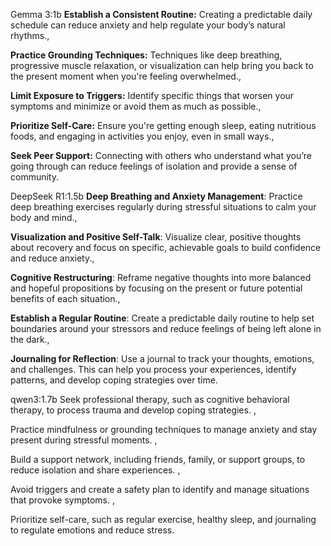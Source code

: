 Gemma 3:1b
**Establish a Consistent Routine:** Creating a predictable daily schedule can reduce anxiety and help regulate your body’s natural rhythms., 

**Practice Grounding Techniques:** Techniques like deep breathing, progressive muscle relaxation, or visualization can help bring you back to the present moment when you're feeling overwhelmed., 

**Limit Exposure to Triggers:** Identify specific things that worsen your symptoms and minimize or avoid them as much as possible., 

**Prioritize Self-Care:** Ensure you're getting enough sleep, eating nutritious foods, and engaging in activities you enjoy, even in small ways., 

**Seek Peer Support:** Connecting with others who understand what you’re going through can reduce feelings of isolation and provide a sense of community.


DeepSeek R1:1.5b
**Deep Breathing and Anxiety Management**: Practice deep breathing exercises regularly during stressful situations to calm your body and mind., 

**Visualization and Positive Self-Talk**: Visualize clear, positive thoughts about recovery and focus on specific, achievable goals to build confidence and reduce anxiety., 

**Cognitive Restructuring**: Reframe negative thoughts into more balanced and hopeful propositions by focusing on the present or future potential benefits of each situation., 

**Establish a Regular Routine**: Create a predictable daily routine to help set boundaries around your stressors and reduce feelings of being left alone in the dark., 

**Journaling for Reflection**: Use a journal to track your thoughts, emotions, and challenges. This can help you process your experiences, identify patterns, and develop coping strategies over time.



qwen3:1.7b
Seek professional therapy, such as cognitive behavioral therapy, to process trauma and develop coping strategies.  , 

Practice mindfulness or grounding techniques to manage anxiety and stay present during stressful moments.  , 

Build a support network, including friends, family, or support groups, to reduce isolation and share experiences.  , 

Avoid triggers and create a safety plan to identify and manage situations that provoke symptoms.  , 

Prioritize self-care, such as regular exercise, healthy sleep, and journaling to regulate emotions and reduce stress.